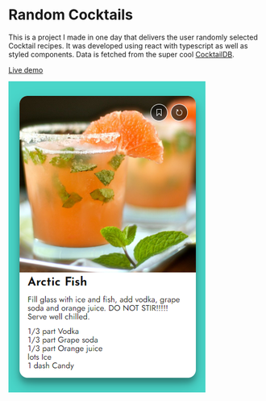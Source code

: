 # Random Cocktails

This is a project I made in one day that delivers the user randomly selected Cocktail recipes. It was developed using react with typescript as well as styled components. Data is fetched from the super cool [CocktailDB](https://www.thecocktaildb.com/).

[Live demo](https://cocktails.thomasclark.io/)

![screenshot](https://github.com/TClark1011/react-random-cocktail/blob/main/public/screenshot.PNG)
